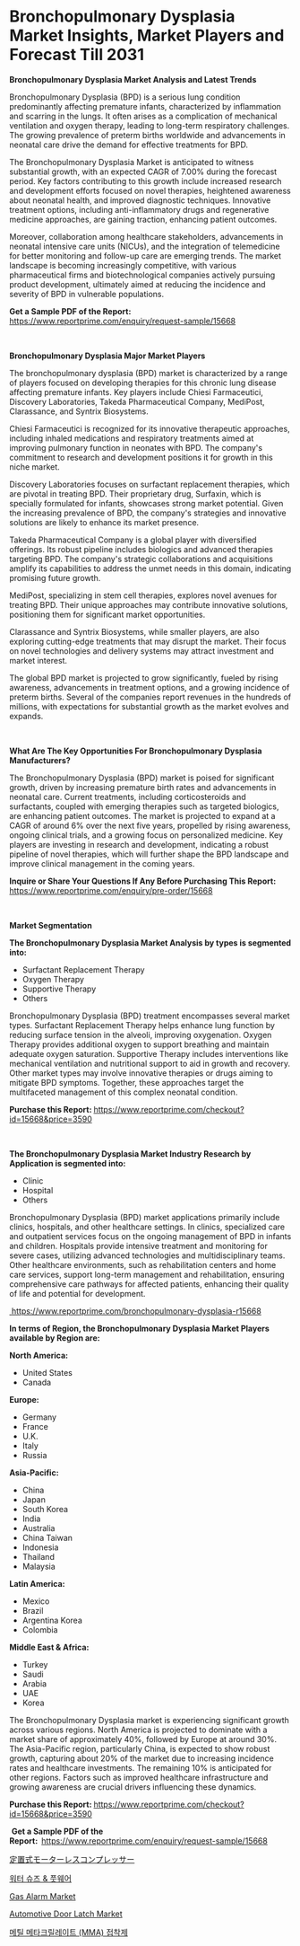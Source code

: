 <p><h1>Bronchopulmonary Dysplasia Market Insights, Market Players and Forecast Till 2031</h1></p><p><strong>Bronchopulmonary Dysplasia Market Analysis and Latest Trends</strong></p>
<p><p>Bronchopulmonary Dysplasia (BPD) is a serious lung condition predominantly affecting premature infants, characterized by inflammation and scarring in the lungs. It often arises as a complication of mechanical ventilation and oxygen therapy, leading to long-term respiratory challenges. The growing prevalence of preterm births worldwide and advancements in neonatal care drive the demand for effective treatments for BPD.</p><p>The Bronchopulmonary Dysplasia Market is anticipated to witness substantial growth, with an expected CAGR of 7.00% during the forecast period. Key factors contributing to this growth include increased research and development efforts focused on novel therapies, heightened awareness about neonatal health, and improved diagnostic techniques. Innovative treatment options, including anti-inflammatory drugs and regenerative medicine approaches, are gaining traction, enhancing patient outcomes. </p><p>Moreover, collaboration among healthcare stakeholders, advancements in neonatal intensive care units (NICUs), and the integration of telemedicine for better monitoring and follow-up care are emerging trends. The market landscape is becoming increasingly competitive, with various pharmaceutical firms and biotechnological companies actively pursuing product development, ultimately aimed at reducing the incidence and severity of BPD in vulnerable populations.</p></p>
<p><strong>Get a Sample PDF of the Report:&nbsp;</strong> <a href="https://www.reportprime.com/enquiry/request-sample/15668">https://www.reportprime.com/enquiry/request-sample/15668</a></p>
<p>&nbsp;</p>
<p><strong>Bronchopulmonary Dysplasia Major Market Players</strong></p>
<p><p>The bronchopulmonary dysplasia (BPD) market is characterized by a range of players focused on developing therapies for this chronic lung disease affecting premature infants. Key players include Chiesi Farmaceutici, Discovery Laboratories, Takeda Pharmaceutical Company, MediPost, Clarassance, and Syntrix Biosystems. </p><p>Chiesi Farmaceutici is recognized for its innovative therapeutic approaches, including inhaled medications and respiratory treatments aimed at improving pulmonary function in neonates with BPD. The company's commitment to research and development positions it for growth in this niche market.</p><p>Discovery Laboratories focuses on surfactant replacement therapies, which are pivotal in treating BPD. Their proprietary drug, Surfaxin, which is specially formulated for infants, showcases strong market potential. Given the increasing prevalence of BPD, the company's strategies and innovative solutions are likely to enhance its market presence.</p><p>Takeda Pharmaceutical Company is a global player with diversified offerings. Its robust pipeline includes biologics and advanced therapies targeting BPD. The company's strategic collaborations and acquisitions amplify its capabilities to address the unmet needs in this domain, indicating promising future growth.</p><p>MediPost, specializing in stem cell therapies, explores novel avenues for treating BPD. Their unique approaches may contribute innovative solutions, positioning them for significant market opportunities.</p><p>Clarassance and Syntrix Biosystems, while smaller players, are also exploring cutting-edge treatments that may disrupt the market. Their focus on novel technologies and delivery systems may attract investment and market interest.</p><p>The global BPD market is projected to grow significantly, fueled by rising awareness, advancements in treatment options, and a growing incidence of preterm births. Several of the companies report revenues in the hundreds of millions, with expectations for substantial growth as the market evolves and expands.</p></p>
<p>&nbsp;</p>
<p><strong>What Are The Key Opportunities For Bronchopulmonary Dysplasia Manufacturers?</strong></p>
<p><p>The Bronchopulmonary Dysplasia (BPD) market is poised for significant growth, driven by increasing premature birth rates and advancements in neonatal care. Current treatments, including corticosteroids and surfactants, coupled with emerging therapies such as targeted biologics, are enhancing patient outcomes. The market is projected to expand at a CAGR of around 6% over the next five years, propelled by rising awareness, ongoing clinical trials, and a growing focus on personalized medicine. Key players are investing in research and development, indicating a robust pipeline of novel therapies, which will further shape the BPD landscape and improve clinical management in the coming years.</p></p>
<p><strong>Inquire or Share Your Questions If Any Before Purchasing This Report:</strong> <a href="https://www.reportprime.com/enquiry/pre-order/15668">https://www.reportprime.com/enquiry/pre-order/15668</a></p>
<p>&nbsp;</p>
<p><strong>Market Segmentation</strong></p>
<p><strong>The Bronchopulmonary Dysplasia Market Analysis by types is segmented into:</strong></p>
<p><ul><li>Surfactant Replacement Therapy</li><li>Oxygen Therapy</li><li>Supportive Therapy</li><li>Others</li></ul></p>
<p><p>Bronchopulmonary Dysplasia (BPD) treatment encompasses several market types. Surfactant Replacement Therapy helps enhance lung function by reducing surface tension in the alveoli, improving oxygenation. Oxygen Therapy provides additional oxygen to support breathing and maintain adequate oxygen saturation. Supportive Therapy includes interventions like mechanical ventilation and nutritional support to aid in growth and recovery. Other market types may involve innovative therapies or drugs aiming to mitigate BPD symptoms. Together, these approaches target the multifaceted management of this complex neonatal condition.</p></p>
<p><strong>Purchase this Report:&nbsp;</strong><a href="https://www.reportprime.com/checkout?id=15668&price=3590">https://www.reportprime.com/checkout?id=15668&price=3590</a></p>
<p>&nbsp;</p>
<p><strong>The Bronchopulmonary Dysplasia Market Industry Research by Application is segmented into:</strong></p>
<p><ul><li>Clinic</li><li>Hospital</li><li>Others</li></ul></p>
<p><p>Bronchopulmonary Dysplasia (BPD) market applications primarily include clinics, hospitals, and other healthcare settings. In clinics, specialized care and outpatient services focus on the ongoing management of BPD in infants and children. Hospitals provide intensive treatment and monitoring for severe cases, utilizing advanced technologies and multidisciplinary teams. Other healthcare environments, such as rehabilitation centers and home care services, support long-term management and rehabilitation, ensuring comprehensive care pathways for affected patients, enhancing their quality of life and potential for development.</p></p>
<p><a href="https://www.reportprime.com/bronchopulmonary-dysplasia-r15668">&nbsp;https://www.reportprime.com/bronchopulmonary-dysplasia-r15668</a></p>
<p><strong>In terms of Region, the Bronchopulmonary Dysplasia Market Players available by Region are:</strong></p>
<p>
    <p> <strong> North America: </strong>
        <ul>
            <li>United States</li>
            <li>Canada</li>
        </ul>
        </p> 
    <p> <strong> Europe: </strong>
        <ul>
            <li>Germany</li>
            <li>France</li>
            <li>U.K.</li>
            <li>Italy</li>
            <li>Russia</li>
        </ul>
        </p> 
    <p> <strong> Asia-Pacific: </strong>
        <ul>
            <li>China</li>
            <li>Japan</li>
            <li>South Korea</li>
            <li>India</li>
            <li>Australia</li>
            <li>China Taiwan</li>
            <li>Indonesia</li>
            <li>Thailand</li>
            <li>Malaysia</li>
        </ul>
        </p> 
    <p> <strong> Latin America: </strong>
        <ul>
            <li>Mexico</li>
            <li>Brazil</li>
            <li>Argentina Korea</li>
            <li>Colombia</li>
        </ul>
        </p> 
    <p> <strong> Middle East & Africa: </strong>
        <ul>
            <li>Turkey</li>
            <li>Saudi</li>
            <li>Arabia</li>
            <li>UAE</li>
            <li>Korea</li>
        </ul>
    </p>
    </p>
<p><p>The Bronchopulmonary Dysplasia market is experiencing significant growth across various regions. North America is projected to dominate with a market share of approximately 40%, followed by Europe at around 30%. The Asia-Pacific region, particularly China, is expected to show robust growth, capturing about 20% of the market due to increasing incidence rates and healthcare investments. The remaining 10% is anticipated for other regions. Factors such as improved healthcare infrastructure and growing awareness are crucial drivers influencing these dynamics.</p></p>
<p><strong>Purchase this Report: </strong><a href="https://www.reportprime.com/checkout?id=15668&price=3590">https://www.reportprime.com/checkout?id=15668&price=3590</a></p>
<p>&nbsp;<strong>Get a Sample PDF of the Report:&nbsp;&nbsp;</strong><a href="https://www.reportprime.com/enquiry/request-sample/15668">https://www.reportprime.com/enquiry/request-sample/15668</a></p>
<p><strong></strong></p>
<p><p><a href="https://medium.com/@reyeshowell655/stationary-motorless-compressor-market-%E3%81%AF-%E3%82%B3%E3%82%B9%E3%83%88%E7%AE%A1%E7%90%86%E3%81%A8%E5%8A%B9%E7%8E%87%E5%90%91%E4%B8%8A%E3%82%92%E5%84%AA%E5%85%88%E3%81%97%E3%81%BE%E3%81%99-%E3%81%95%E3%82%89%E3%81%AB-%E5%A0%B1%E5%91%8A%E6%9B%B8%E3%81%AF%E5%B8%82%E5%A0%B4%E3%81%AE%E9%9C%80%E8%A6%81%E9%9D%A2%E3%81%A8%E4%BE%9B%E7%B5%A6%E9%9D%A2%E3%81%AE%E4%B8%A1%E6%96%B9%E3%82%92%E3%82%AB%E3%83%90%E3%83%BC%E3%81%97%E3%81%A6%E3%81%84%E3%81%BE%E3%81%99-827a9d2f4924">定置式モーターレスコンプレッサー</a></p><p><a href="https://medium.com/@daniamha96_85754/water-shoes-footwear-market-%EC%9D%98-%EA%B8%80%EB%A1%9C%EB%B2%8C-%EC%8B%9C%EC%9E%A5-%EA%B0%9C%EC%9A%94%EB%8A%94-%EC%A0%84-%EC%84%B8%EA%B3%84-%EB%B0%8F-%EC%A3%BC%EC%9A%94-%EC%8B%9C%EC%9E%A5%EC%9D%98-%EC%82%B0%EC%97%85%EC%97%90-%EC%98%81%ED%96%A5%EC%9D%84-%EB%AF%B8%EC%B9%98%EB%8A%94-%EC%A3%BC%EC%9A%94-%ED%8A%B8%EB%A0%8C%EB%93%9C%EC%97%90-%EB%8C%80%ED%95%9C-%EB%8F%85%ED%8A%B9%ED%95%9C-%EA%B4%80%EC%A0%90%EC%9D%84-%EC%A0%9C%EA%B3%B5%ED%95%A9%EB%8B%88%EB%8B%A4-2ab3108a7a7f">워터 슈즈 & 풋웨어</a></p><p><a href="https://www.linkedin.com/pulse/future-ready-strategic-insights-global-gas-alarm-market-scsve?trackingId=uKObOPKxT%2BWiSQI4IQo%2Bwg%3D%3D">Gas Alarm Market</a></p><p><a href="https://issuu.com/reportprime-2/docs/automotive-door-latch-market-size-2_b188e48b95371f">Automotive Door Latch Market</a></p><p><a href="https://medium.com/@percymckty3ytenzie89676/methyl-methacrylate-mma-adhesives-market-%EC%9D%98-%EA%B8%80%EB%A1%9C%EB%B2%8C-%EC%8B%9C%EC%9E%A5-%EA%B0%9C%EC%9A%94%EB%8A%94-%EC%A0%84-%EC%84%B8%EA%B3%84-%EB%B0%8F-%EC%A3%BC%EC%9A%94-%EC%8B%9C%EC%9E%A5%EC%9D%98-%EC%82%B0%EC%97%85%EC%97%90-%EC%98%81%ED%96%A5%EC%9D%84-%EB%AF%B8%EC%B9%98%EB%8A%94-%EC%A3%BC%EC%9A%94-%ED%8A%B8%EB%A0%8C%EB%93%9C%EC%97%90-%EB%8C%80%ED%95%9C-%EB%8F%85%ED%8A%B9%ED%95%9C-96388ec1c978">메틸 메타크릴레이트 (MMA) 접착제</a></p></p>